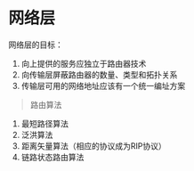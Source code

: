 # 网络层

网络层的目标：

1. 向上提供的服务应独立于路由器技术
2. 向传输层屏蔽路由器的数量、类型和拓扑关系
3. 传输层可用的网络地址应该有一个统一编址方案



> 路由算法

1. 最短路径算法
2. 泛洪算法
3. 距离矢量算法（相应的协议成为RIP协议）
4. 链路状态路由算法
